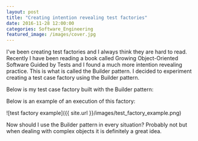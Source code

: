 ```yaml
---
layout: post
title: "Creating intention revealing test factories"
date: 2016-11-28 12:00:00
categories: Software_Engineering
featured_image: /images/cover.jpg
---
```


I've been creating test factories and I always think they are hard to read. Recently I have been reading a book called Growing Object-Oriented Software Guided by Tests and I found a much more intention revealing practice. This is what is called the Builder pattern. I decided to experiment creating a test case factory using the Builder pattern.

Below is my test case factory built with the Builder pattern:

<script src="https://gist.github.com/kaldas/559454d9daea1d5598863684a2d67c2f.js"></script>

Below is an example of an execution of this factory:

![test factory example]({{ site.url }}/images/test_factory_example.png)

Now should I use the Builder pattern in every situation? Probably not but when dealing with complex objects it is definitely a great idea.
